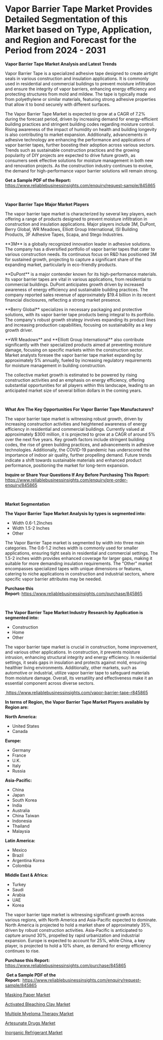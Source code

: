 <p><h1>Vapor Barrier Tape Market Provides Detailed Segmentation of this Market based on Type, Application, and Region and Forecast for the Period from 2024 - 2031</h1></p><p><strong>Vapor Barrier Tape Market Analysis and Latest Trends</strong></p>
<p><p>Vapor Barrier Tape is a specialized adhesive tape designed to create airtight seals in various construction and insulation applications. It is commonly used in residential and commercial buildings to prevent moisture infiltration and ensure the integrity of vapor barriers, enhancing energy efficiency and protecting structures from mold and mildew. The tape is typically made from polyethylene or similar materials, featuring strong adhesive properties that allow it to bond securely with different surfaces.</p><p>The Vapor Barrier Tape Market is expected to grow at a CAGR of 7.2% during the forecast period, driven by increasing demand for energy-efficient building practices and stringent building codes regarding moisture control. Rising awareness of the impact of humidity on health and building longevity is also contributing to market expansion. Additionally, advancements in adhesive technology are enhancing the performance and applications of vapor barrier tapes, further boosting their adoption across various sectors. Trends such as sustainable construction practices and the growing popularity of DIY projects are expected to drive future growth, as consumers seek effective solutions for moisture management in both new and renovation projects. As the construction industry continues to evolve, the demand for high-performance vapor barrier solutions will remain strong.</p></p>
<p><strong>Get a Sample PDF of the Report:&nbsp;</strong> <a href="https://www.reliablebusinessinsights.com/enquiry/request-sample/845865?utm_campaign=41&utm_medium=2&utm_source=Github&utm_content=ia&utm_term=13112024&utm_id=vapor-barrier-tape">https://www.reliablebusinessinsights.com/enquiry/request-sample/845865</a></p>
<p>&nbsp;</p>
<p><strong>Vapor Barrier Tape Major Market Players</strong></p>
<p><p>The vapor barrier tape market is characterized by several key players, each offering a range of products designed to prevent moisture infiltration in construction and insulation applications. Major players include 3M, DuPont, Berry Global, WR Meadows, Elliott Group International, ISI Building Products, 3F Adhesive Tapes, Scapa, and Stego Industries.</p><p>**3M** is a globally recognized innovation leader in adhesive solutions. The company has a diversified portfolio of vapor barrier tapes that cater to various construction needs. Its continuous focus on R&D has positioned 3M for sustained growth, projecting to capture a significant share of the expanding market, particularly in eco-friendly products.</p><p>**DuPont** is a major contender known for its high-performance materials. Its vapor barrier tapes are vital in various applications, from residential to commercial buildings. DuPont anticipates growth driven by increased awareness of energy efficiency and sustainable building practices. The company reported sales revenue of approximately $19.4 billion in its recent financial disclosures, reflecting a strong market presence.</p><p>**Berry Global** specializes in necessary packaging and protective solutions, with its vapor barrier tape products being integral to its portfolio. The company's robust growth strategy involves expanding its product lines and increasing production capabilities, focusing on sustainability as a key growth driver.</p><p>**WR Meadows** and **Elliott Group International** also contribute significantly with their specialized products aimed at preventing moisture damage, focusing on specific markets within the construction sector. Market analysts foresee the vapor barrier tape market expanding by approximately 5% annually, fueled by increasing regulatory requirements for moisture management in building construction. </p><p>The collective market growth is estimated to be powered by rising construction activities and an emphasis on energy efficiency, offering substantial opportunities for all players within this landscape, leading to an anticipated market size of several billion dollars in the coming years.</p></p>
<p>&nbsp;</p>
<p><strong>What Are The Key Opportunities For Vapor Barrier Tape Manufacturers?</strong></p>
<p><p>The vapor barrier tape market is witnessing robust growth, driven by increasing construction activities and heightened awareness of energy efficiency in residential and commercial buildings. Currently valued at approximately $300 million, it is projected to grow at a CAGR of around 5% over the next five years. Key growth factors include stringent building codes, the rise of green building practices, and advancements in adhesive technologies. Additionally, the COVID-19 pandemic has underscored the importance of indoor air quality, further propelling demand. Future trends indicate a shift towards sustainable materials and enhanced product performance, positioning the market for long-term expansion.</p></p>
<p><strong>Inquire or Share Your Questions If Any Before Purchasing This Report:</strong> <a href="https://www.reliablebusinessinsights.com/enquiry/pre-order-enquiry/845865?utm_campaign=41&utm_medium=2&utm_source=Github&utm_content=ia&utm_term=13112024&utm_id=vapor-barrier-tape">https://www.reliablebusinessinsights.com/enquiry/pre-order-enquiry/845865</a></p>
<p>&nbsp;</p>
<p><strong>Market Segmentation</strong></p>
<p><strong>The Vapor Barrier Tape Market Analysis by types is segmented into:</strong></p>
<p><ul><li>Width 0.6-1.2Inches</li><li>Width 1.5-2 Inches</li><li>Other</li></ul></p>
<p><p>The Vapor Barrier Tape market is segmented by width into three main categories. The 0.6-1.2 inches width is commonly used for smaller applications, ensuring tight seals in residential and commercial settings. The 1.5-2 inches width provides enhanced coverage for larger gaps, making it suitable for more demanding insulation requirements. The "Other" market encompasses specialized tapes with unique dimensions or features, catering to niche applications in construction and industrial sectors, where specific vapor barrier attributes may be needed.</p></p>
<p><strong>Purchase this Report:&nbsp;</strong><a href="https://www.reliablebusinessinsights.com/purchase/845865?utm_campaign=41&utm_medium=2&utm_source=Github&utm_content=ia&utm_term=13112024&utm_id=vapor-barrier-tape">https://www.reliablebusinessinsights.com/purchase/845865</a></p>
<p>&nbsp;</p>
<p><strong>The Vapor Barrier Tape Market Industry Research by Application is segmented into:</strong></p>
<p><ul><li>Construction</li><li>Home</li><li>Other</li></ul></p>
<p><p>The vapor barrier tape market is crucial in construction, home improvement, and various other applications. In construction, it prevents moisture intrusion, enhancing structural integrity and energy efficiency. In residential settings, it seals gaps in insulation and protects against mold, ensuring healthier living environments. Additionally, other markets, such as automotive or industrial, utilize vapor barrier tape to safeguard materials from moisture damage. Overall, its versatility and effectiveness make it an essential component across diverse sectors.</p></p>
<p><a href="https://www.reliablebusinessinsights.com/vapor-barrier-tape-r845865?utm_campaign=41&utm_medium=2&utm_source=Github&utm_content=ia&utm_term=13112024&utm_id=vapor-barrier-tape">&nbsp;https://www.reliablebusinessinsights.com/vapor-barrier-tape-r845865</a></p>
<p><strong>In terms of Region, the Vapor Barrier Tape Market Players available by Region are:</strong></p>
<p>
    <p> <strong> North America: </strong>
        <ul>
            <li>United States</li>
            <li>Canada</li>
        </ul>
        </p> 
    <p> <strong> Europe: </strong>
        <ul>
            <li>Germany</li>
            <li>France</li>
            <li>U.K.</li>
            <li>Italy</li>
            <li>Russia</li>
        </ul>
        </p> 
    <p> <strong> Asia-Pacific: </strong>
        <ul>
            <li>China</li>
            <li>Japan</li>
            <li>South Korea</li>
            <li>India</li>
            <li>Australia</li>
            <li>China Taiwan</li>
            <li>Indonesia</li>
            <li>Thailand</li>
            <li>Malaysia</li>
        </ul>
        </p> 
    <p> <strong> Latin America: </strong>
        <ul>
            <li>Mexico</li>
            <li>Brazil</li>
            <li>Argentina Korea</li>
            <li>Colombia</li>
        </ul>
        </p> 
    <p> <strong> Middle East & Africa: </strong>
        <ul>
            <li>Turkey</li>
            <li>Saudi</li>
            <li>Arabia</li>
            <li>UAE</li>
            <li>Korea</li>
        </ul>
    </p>
    </p>
<p><p>The vapor barrier tape market is witnessing significant growth across various regions, with North America and Asia-Pacific expected to dominate. North America is projected to hold a market share of approximately 35%, driven by robust construction activities. Asia-Pacific is anticipated to capture around 30%, propelled by rapid urbanization and industrial expansion. Europe is expected to account for 25%, while China, a key player, is projected to hold a 10% share, as demand for energy efficiency continues to rise.</p></p>
<p><strong>Purchase this Report: </strong><a href="https://www.reliablebusinessinsights.com/purchase/845865?utm_campaign=41&utm_medium=2&utm_source=Github&utm_content=ia&utm_term=13112024&utm_id=vapor-barrier-tape">https://www.reliablebusinessinsights.com/purchase/845865</a></p>
<p>&nbsp;<strong>Get a Sample PDF of the Report:&nbsp;&nbsp;</strong><a href="https://www.reliablebusinessinsights.com/enquiry/request-sample/845865?utm_campaign=41&utm_medium=2&utm_source=Github&utm_content=ia&utm_term=13112024&utm_id=vapor-barrier-tape">https://www.reliablebusinessinsights.com/enquiry/request-sample/845865</a></p>
<p><strong></strong></p>
<p><p><a href="https://github.com/nicoletavirag/Market-Research-Report-List-5/blob/main/masking-paper-market.md?utm_campaign=41&utm_medium=2&utm_source=Github&utm_content=ia&utm_term=13112024&utm_id=vapor-barrier-tape">Masking Paper Market</a></p><p><a href="https://www.linkedin.com/pulse/unlocking-growth-potential-strategic-analysis-activated-bleaching-ruoac?utm_campaign=41&utm_medium=2&utm_source=Github&utm_content=ia&utm_term=13112024&utm_id=vapor-barrier-tape">Activated Bleaching Clay Market</a></p><p><a href="https://issuu.com/reportprime-2/docs/multiple-myeloma-therapy-market-siz_48c7d64e598f77?utm_campaign=41&utm_medium=2&utm_source=Github&utm_content=ia&utm_term=13112024&utm_id=vapor-barrier-tape">Multiple Myeloma Therapy Market</a></p><p><a href="https://issuu.com/reportprime-2/docs/artesunate-drugs-market-size-2030.p_fab8fa7da54409?utm_campaign=41&utm_medium=2&utm_source=Github&utm_content=ia&utm_term=13112024&utm_id=vapor-barrier-tape">Artesunate Drugs Market</a></p><p><a href="https://www.linkedin.com/pulse/global-inorganic-refrigerant-market-exploring-share-trends-future-ekpbc?utm_campaign=41&utm_medium=2&utm_source=Github&utm_content=ia&utm_term=13112024&utm_id=vapor-barrier-tape">Inorganic Refrigerant Market</a></p></p>